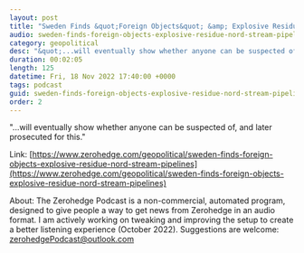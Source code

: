 ```yaml
---
layout: post
title: "Sweden Finds &quot;Foreign Objects&quot; &amp; Explosive Residue On Nord Stream Pipelines"
audio: sweden-finds-foreign-objects-explosive-residue-nord-stream-pipelines-0
category: geopolitical
desc: "&quot;...will eventually show whether anyone can be suspected of, and later prosecuted for this.&quot;"
duration: 00:02:05
length: 125
datetime: Fri, 18 Nov 2022 17:40:00 +0000
tags: podcast
guid: sweden-finds-foreign-objects-explosive-residue-nord-stream-pipelines-0
order: 2
---
```

&quot;...will eventually show whether anyone can be suspected of, and later prosecuted for this.&quot;

Link: [https://www.zerohedge.com/geopolitical/sweden-finds-foreign-objects-explosive-residue-nord-stream-pipelines](https://www.zerohedge.com/geopolitical/sweden-finds-foreign-objects-explosive-residue-nord-stream-pipelines)

About: The Zerohedge Podcast is a non-commercial, automated program, designed to give people a way to get news from Zerohedge in an audio format.  I am actively working on tweaking and improving the setup to create a better listening experience (October 2022).  Suggestions are welcome: [zerohedgePodcast@outlook.com](mailto:zerohedgePodcast@outlook.com)